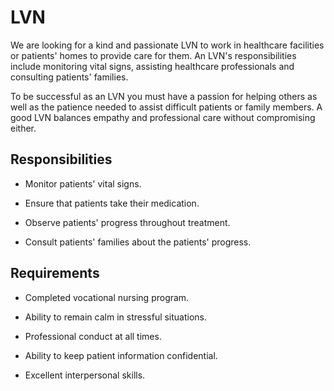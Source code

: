 # LVN

We are looking for a kind and passionate LVN to work in healthcare facilities or patients' homes to provide care for them. An LVN's responsibilities include monitoring vital signs, assisting healthcare professionals and consulting patients' families.

To be successful as an LVN you must have a passion for helping others as well as the patience needed to assist difficult patients or family members. A good LVN balances empathy and professional care without compromising either.

## Responsibilities

* Monitor patients' vital signs.

* Ensure that patients take their medication.

* Observe patients' progress throughout treatment.

* Consult patients' families about the patients' progress.

## Requirements

* Completed vocational nursing program.

* Ability to remain calm in stressful situations.

* Professional conduct at all times.

* Ability to keep patient information confidential.

* Excellent interpersonal skills.

